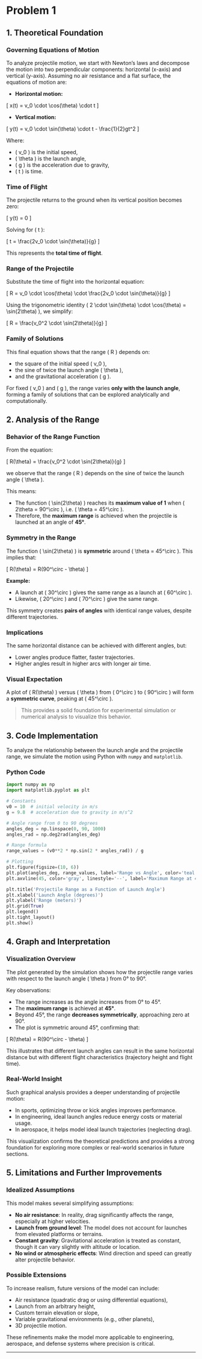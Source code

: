 # Problem 1

## 1. Theoretical Foundation

### Governing Equations of Motion

To analyze projectile motion, we start with Newton’s laws and decompose the motion into two perpendicular components: horizontal (x-axis) and vertical (y-axis). Assuming no air resistance and a flat surface, the equations of motion are:

- **Horizontal motion:**

\[
x(t) = v_0 \cdot \cos(\theta) \cdot t
\]

- **Vertical motion:**

\[
y(t) = v_0 \cdot \sin(\theta) \cdot t - \frac{1}{2}gt^2
\]

Where:  
- \( v_0 \) is the initial speed,  
- \( \theta \) is the launch angle,  
- \( g \) is the acceleration due to gravity,  
- \( t \) is time.  

### Time of Flight

The projectile returns to the ground when its vertical position becomes zero:  

\[
y(t) = 0
\]

Solving for \( t \):

\[
t = \frac{2v_0 \cdot \sin(\theta)}{g}
\]

This represents the **total time of flight**.

### Range of the Projectile

Substitute the time of flight into the horizontal equation:

\[
R = v_0 \cdot \cos(\theta) \cdot \frac{2v_0 \cdot \sin(\theta)}{g}
\]

Using the trigonometric identity \( 2 \cdot \sin(\theta) \cdot \cos(\theta) = \sin(2\theta) \), we simplify:

\[
R = \frac{v_0^2 \cdot \sin(2\theta)}{g}
\]

### Family of Solutions

This final equation shows that the range \( R \) depends on:  
- the square of the initial speed \( v_0 \),  
- the sine of twice the launch angle \( \theta \),  
- and the gravitational acceleration \( g \).  

For fixed \( v_0 \) and \( g \), the range varies **only with the launch angle**, forming a family of solutions that can be explored analytically and computationally.

## 2. Analysis of the Range

### Behavior of the Range Function

From the equation:

\[
R(\theta) = \frac{v_0^2 \cdot \sin(2\theta)}{g}
\]

we observe that the range \( R \) depends on the sine of twice the launch angle \( \theta \). 

This means:  
- The function \( \sin(2\theta) \) reaches its **maximum value of 1** when \( 2\theta = 90^\circ \), i.e. \( \theta = 45^\circ \).  
- Therefore, the **maximum range** is achieved when the projectile is launched at an angle of **45°**.  

### Symmetry in the Range

The function \( \sin(2\theta) \) is **symmetric** around \( \theta = 45^\circ \). This implies that:

\[
R(\theta) = R(90^\circ - \theta)
\]

**Example:**  
- A launch at \( 30^\circ \) gives the same range as a launch at \( 60^\circ \).  
- Likewise, \( 20^\circ \) and \( 70^\circ \) give the same range.

This symmetry creates **pairs of angles** with identical range values, despite different trajectories.

### Implications
The same horizontal distance can be achieved with different angles, but:  
  - Lower angles produce flatter, faster trajectories.  
  - Higher angles result in higher arcs with longer air time.

### Visual Expectation

A plot of \( R(\theta) \) versus \( \theta \) from \( 0^\circ \) to \( 90^\circ \) will form a **symmetric curve**, peaking at \( 45^\circ \).

> This provides a solid foundation for experimental simulation or numerical analysis to visualize this behavior.

## 3. Code Implementation

To analyze the relationship between the launch angle and the projectile range, we simulate the motion using Python with `numpy` and `matplotlib`.

### Python Code

```python
import numpy as np
import matplotlib.pyplot as plt

# Constants
v0 = 10  # initial velocity in m/s
g = 9.8  # acceleration due to gravity in m/s^2

# Angle range from 0 to 90 degrees
angles_deg = np.linspace(0, 90, 1000)
angles_rad = np.deg2rad(angles_deg)

# Range formula
range_values = (v0**2 * np.sin(2 * angles_rad)) / g

# Plotting
plt.figure(figsize=(10, 6))
plt.plot(angles_deg, range_values, label='Range vs Angle', color='teal')
plt.axvline(45, color='gray', linestyle='--', label='Maximum Range at 45°')

plt.title('Projectile Range as a Function of Launch Angle')
plt.xlabel('Launch Angle (degrees)')
plt.ylabel('Range (meters)')
plt.grid(True)
plt.legend()
plt.tight_layout()
plt.show()
```

## 4. Graph and Interpretation

### Visualization Overview

The plot generated by the simulation shows how the projectile range varies with respect to the launch angle \( \theta \) from 0° to 90°.

Key observations:  
- The range increases as the angle increases from 0° to 45°.  
- The **maximum range** is achieved at **45°**.  
- Beyond 45°, the range **decreases symmetrically**, approaching zero at 90°.  
- The plot is symmetric around 45°, confirming that:

\[
R(\theta) = R(90^\circ - \theta)
\]

This illustrates that different launch angles can result in the same horizontal distance but with different flight characteristics (trajectory height and flight time).

### Real-World Insight

Such graphical analysis provides a deeper understanding of projectile motion:  
- In sports, optimizing throw or kick angles improves performance.  
- In engineering, ideal launch angles reduce energy costs or material usage.  
- In aerospace, it helps model ideal launch trajectories (neglecting drag).

This visualization confirms the theoretical predictions and provides a strong foundation for exploring more complex or real-world scenarios in future sections.

## 5. Limitations and Further Improvements

### Idealized Assumptions

This model makes several simplifying assumptions:  
- **No air resistance**: In reality, drag significantly affects the range, especially at higher velocities.  
- **Launch from ground level**: The model does not account for launches from elevated platforms or terrains.  
- **Constant gravity**: Gravitational acceleration is treated as constant, though it can vary slightly with altitude or location.  
- **No wind or atmospheric effects**: Wind direction and speed can greatly alter projectile behavior.

### Possible Extensions

To increase realism, future versions of the model can include:  
- Air resistance (quadratic drag or using differential equations),  
- Launch from an arbitrary height,  
- Custom terrain elevation or slope,  
- Variable gravitational environments (e.g., other planets),  
- 3D projectile motion.

These refinements make the model more applicable to engineering, aerospace, and defense systems where precision is critical.

---